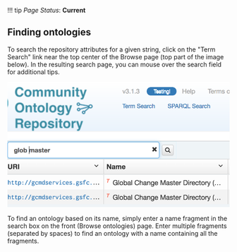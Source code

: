 !!! tip
    _Page Status_: **Current**

## Finding ontologies

To search the repository attributes for a given string, click on the "Term Search" link near the top center of the 
Browse page (top part of the image below).  In the resulting search page, you can mouse over the search field for additional tips.

![Ontology Search Example](img/cor/cor-ontology-search-example-20170128.png)

To find an ontology based on its name, simply enter a name fragment in the search box on the front (Browse ontologies) page. 
Enter multiple fragments (separated by spaces) to find an ontology with a name containing all the fragments. 
